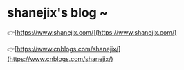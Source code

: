 # shanejix's blog ~

👉[https://www.shanejix.com/](https://www.shanejix.com/)

👉[https://www.cnblogs.com/shanejix/](https://www.cnblogs.com/shanejix/)
